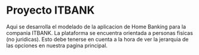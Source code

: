 # Proyecto ITBANK
Aqui se desarrolla el modelado de la aplicacion de Home Banking para la compania ITBANK.
La plataforma se encuentra orientada a personas fisicas (no juridicas). Esto debe tenerse en cuenta a la hora de ver la jerarquia de las opciones en nuestra pagina principal.